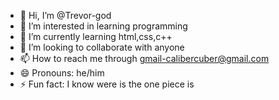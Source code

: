 - 👋 Hi, I’m @Trevor-god
- 👀 I’m interested in learning programming
- 🌱 I’m currently learning html,css,c++
- 💞️ I’m looking to collaborate with anyone
- 📫 How to reach me through gmail-calibercuber@gmail.com
- 😄 Pronouns: he/him
- ⚡ Fun fact: I know were is the one piece is

<!---
Trevor-god/Trevor-god is a ✨ special ✨ repository because its `README.md` (this file) appears on your GitHub profile.
You can click the Preview link to take a look at your changes.
--->
